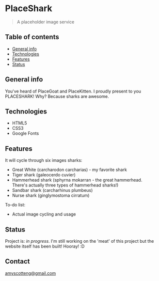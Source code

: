 # PlaceShark
> A placeholder image service 


## Table of contents
* [General info](#general-info)
* [Technologies](#technologies)
* [Features](#features)
* [Status](#status)

## General info
You've heard of PlaceGoat and PlaceKitten. I proudly present to you PLACESHARK! Why? Because sharks are awesome. 



## Technologies
* HTML5
* CSS3
* Google Fonts
 

## Features
It will cycle through six images sharks:

* Great White (carcharodon carcharias) - my favorite shark
* Tiger shark (galeocerdo cuvier)
* Hammerhead shark (sphyrna mokarran - the great hammerhead. There's actually three types of hammerhead sharks!)
* Sandbar shark (carcharhinus plumbeus)
* Nurse shark (ginglymostoma cirratum)

To-do list:
* Actual image cycling and usage

## Status
Project is: _in progress_. I'm still working on the 'meat' of this project but the website itself has been built! Hooray! :D

## Contact
amyscotteng@gmail.com
